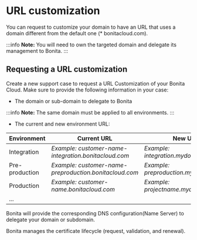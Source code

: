 # URL customization

You can request to customize your domain to have an URL that uses a domain different from the default one (* bonitacloud.com).

:::info 
**Note:** You will need to own the targeted domain and delegate its management to Bonita.
:::

## Requesting a URL customization

Create a new support case to request a URL Customization of your Bonita Cloud. Make sure to provide the following information in your case:
* The domain or sub-domain to delegate to Bonita

:::info 
**Note:** The same domain must be applied to all environments.
:::

* The current and new environment URL:

|Environment    |Current URL                                           |New URL                              |
|---------------|------------------------------------------------------|-------------------------------------|
|Integration    |*Example: customer-name-integration.bonitacloud.com*  |*Example: integration.mydomain.com*  |
|Pre-production |*Example: customer-name-preproduction.bonitacloud.com*|*Example: preproduction.mydomain.com*|
|Production     |*Example: customer-name.bonitacloud.com*              |*Example: projectname.mydomain.com*  |
|...            |                                                      |                                     |

Bonita will provide the corresponding DNS configuration(Name Server) to delegate your domain or subdomain.

Bonita manages the certificate lifecycle (request, validation, and renewal).
